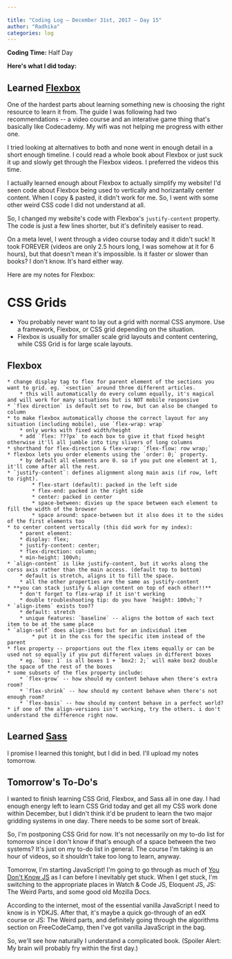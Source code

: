 ```yaml
---
 
title: "Coding Log — December 31st, 2017 — Day 15"
author: "Radhika"
categories: log
---
```


**Coding Time:** Half Day


**Here's what I did today:**

## Learned [Flexbox](http://flexbox.io)

One of the hardest parts about learning something new is choosing the right resource to learn it from. The guide I was following had two recommendations -- a video course and an interative game thing that's basically like Codecademy. My wifi was not helping me progress with either one.

I tried looking at alternatives to both and none went in enough detail in a short enough timeline. I could read a whole book about Flexbox or just suck it up and slowly get through the Flexbox videos. I preferred the videos this time.

I actually learned enough about Flexbox to actually simplify my website! I'd seen code about Flexbox being used to vertically and horizantally center content. When I copy & pasted, it didn't work for me. So, I went with some other weird CSS code I did not understand at all.

So, I changed my website's code with Flexbox's `justify-content` property. The code is just a few lines shorter, but it's definitely easiser to read.

On a meta level, I went through a video course today and it didn't suck! It took FOREVER (videos are only 2.5 hours long, I was somehow at it for 6 hours), but that doesn't mean it's impossible. Is it faster or slower than books? I don't know. It's hard either way.

Here are my notes for Flexbox:

# CSS Grids

* You probably never want to lay out a grid with normal CSS anymore. Use a framework, Flexbox, or CSS grid depending on the situation.
* Flexbox is usually for smaller scale grid layouts and content centering, while CSS Grid is for large scale layouts.

## Flexbox

```
* change display tag to flex for parent element of the sections you want to grid. eg. `<section` around three different articles.
	* this will automatically do every column equally, it's magical and will work for many situations but is NOT mobile responsive
* `flex direction` is default set to row, but can also be changed to column
* to make flexbox automatically choose the correct layout for any situation (including mobile), use `flex-wrap: wrap`
	* only works with fixed width/height
	* add `flex: ???px` to each box to give it that fixed height otherwise it'll all jumble into tiny slivers of long columns
* shorthand for flex-direction & flex-wrap: `flex-flow: row wrap;`
* flexbox lets you order elements using the `order: 0;` property.
	* by default all elements are 0. so if you put one element at 1, it'll come after all the rest.
* `justify-content`: defines alignment along main axis (if row, left to right).
		* flex-start (default): packed in the left side
		* flex-end: packed in the right side
		* center: packed in center
		* space-between: divies up the space between each element to fill the width of the browser
		* space around: space-between but it also does it to the sides of the first elements too
* to center content vertically (this did work for my index):
	* parent element:
	* display: flex;
	* justify-content: center;
	* flex-direction: column;
	* min-height: 100vh;
* `align-content` is like justify-content, but it works along the corss axis rather than the main access. (default top to bottom)
	* default is stretch, aligns it to fill the space.
	* all the other properties are the same as justify-content
* **you can stack justify & align content on top of each other!!**
	* don't forget to flex-wrap if it isn't working
	* double troubleshooting tip: do you have `height: 100vh;`?
* `align-items` exists too??
	* default: stretch
	* unique features: `baseline` -- aligns the bottom of each text item to be at the same place
* `align-self` does align-items but for an individual item
		* put it in the css for the specific item instead of the parent
* flex property -- proportions out the flex items equally or can be used not so equally if you put different values in different boxes
	* eg. `box: 1` is all boxes 1 + `box2: 2;` will make box2 double the space of the rest of the boxes
* some subsets of the flex property include:
	* `flex-grow` -- how should my content behave when there's extra room?
	* `flex-shrink` -- how should my content behave when there's not enough room?
	* `flex-basis` -- how should my content behave in a perfect world?
* if one of the align-versions isn't working, try the others. i don't understand the difference right now.
```

## Learned [Sass](https://www.freecodecamp.org/challenges/build-a-personal-portfolio-webpage)

I promise I learned this tonight, but I did in bed. I'll upload my notes tomorrow.


## Tomorrow's To-Do's

I wanted to finish learning CSS Grid, Flexbox, and Sass all in one day. I had enough energy left to learn CSS Grid today and get all my CSS work done within December, but I didn't think it'd be prudent to learn the two major gridding systems in one day. There needs to be some sort of break.

So, I'm postponing CSS Grid for now. It's not necessarily on my to-do list for tomorrow since I don't know if that's enough of a space between the two systems? It's just on my to-do list in general. The course I'm taking is an hour of videos, so it shouldn't take too long to learn, anyway.

Tomorrow, I'm starting JavaScript! I'm going to go through as much of [You Don't Know JS](https://github.com/getify/You-Dont-Know-JS) as I can before I inevitably get stuck. When I get stuck, I'm switching to the appropriate places in Watch & Code JS, Eloquent JS, JS: The Weird Parts, and some good old Mozilla Docs.

According to the internet, most of the essential vanilla JavaScript I need to know is in YDKJS. After that, it's maybe a quick go-through of an edX course or JS: The Weird parts, and definitely going through the algorithms section on FreeCodeCamp, then I've got vanilla JavaScript in the bag.

So, we'll see how naturally I understand a complicated book. (Spoiler Alert: My brain will probably fry within the first day.)